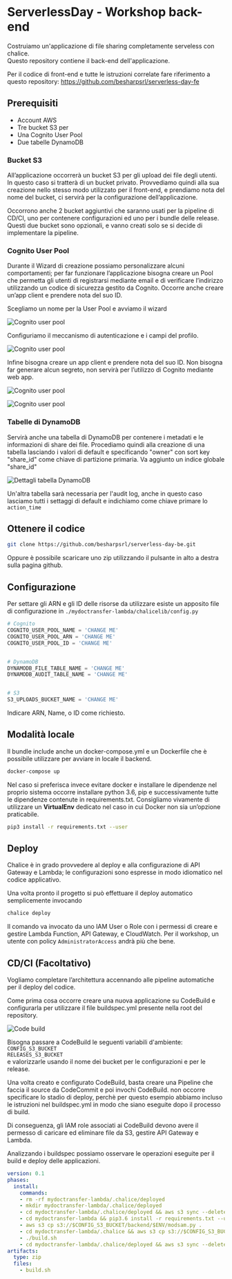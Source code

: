 # ServerlessDay - Workshop back-end

Costruiamo un'applicazione di file sharing completamente serveless con chalice.\
Questo repository contiene il back-end dell'applicazione.

Per il codice di front-end e tutte le istruzioni correlate fare riferimento a questo repository: https://github.com/besharpsrl/serverless-day-fe

## Prerequisiti

- Account AWS
- Tre bucket S3 per
- Una Cognito User Pool
- Due tabelle DynamoDB


### Bucket S3

All’applicazione occorrerà un bucket S3 per gli upload dei file degli utenti.\
In questo caso si tratterà di un bucket privato. Provvediamo quindi alla sua creazione nello stesso modo utilizzato per il front-end, e prendiamo nota del nome del bucket, ci servirà per la configurazione dell’applicazione.

Occorrono anche 2 bucket aggiuntivi che saranno usati per la pipeline di CD/CI, uno per contenere configurazioni ed uno per i bundle delle release.\
Questi due bucket sono opzionali, e vanno creati solo se si decide di implementare la pipeline.


### Cognito User Pool

Durante il Wizard di creazione possiamo personalizzare alcuni comportamenti; per far funzionare l’applicazione bisogna creare un Pool che permetta gli utenti di registrarsi mediante email e di verificare l’indirizzo utilizzando un codice di sicurezza gestito da Cognito. Occorre anche creare un’app client e prendere nota del suo ID.

Scegliamo un nome per la User Pool e avviamo il wizard

![Cognito user pool](https://blog.besharp.it/wp-content/uploads/2018/09/SS_19-09-2018_124930.png)


Configuriamo il meccanismo di autenticazione e i campi del profilo.

![Cognito user pool](https://blog.besharp.it/wp-content/uploads/2018/09/SS_19-09-2018_125142.png)

Infine bisogna creare un app client e prendere nota del suo ID. Non bisogna far generare alcun segreto, non servirà per l’utilizzo di Cognito mediante web app.

![Cognito user pool](https://blog.besharp.it/wp-content/uploads/2018/09/SS_19-09-2018_125238.png)

![Cognito user pool](https://blog.besharp.it/wp-content/uploads/2018/09/SS_19-09-2018_125555.png)


### Tabelle di DynamoDB

Servirà anche una tabella di DynamoDB per contenere i metadati e le informazioni di share dei file. Procediamo quindi alla creazione di una tabella lasciando i valori di default e specificando "owner" con sort key "share_id" come chiave di partizione primaria. Va aggiunto un indice globale "share_id"

![Dettagli tabella DynamoDB](https://blog.besharp.it/wp-content/uploads/2018/09/SS_19-09-2018_171125.png)

Un'altra tabella sarà necessaria per l'audit log, anche in questo caso lasciamo tutti i settaggi di default e indichiamo come chiave primare lo `action_time`


## Ottenere il codice

```bash
git clone https://github.com/besharpsrl/serverless-day-be.git
```

Oppure è possibile scaricare uno zip utilizzando il pulsante in alto a destra sulla pagina github.


## Configurazione

Per settare gli ARN e gli ID delle risorse da utilizzare esiste un apposito file di configurazione in ` ./mydoctransfer-lambda/chalicelib/config.py `

```python
# Cognito
COGNITO_USER_POOL_NAME = 'CHANGE ME'
COGNITO_USER_POOL_ARN = 'CHANGE ME'
COGNITO_USER_POOL_ID = 'CHANGE ME'


# DynamoDB
DYNAMODB_FILE_TABLE_NAME = 'CHANGE ME'
DYNAMODB_AUDIT_TABLE_NAME = 'CHANGE ME'


# S3
S3_UPLOADS_BUCKET_NAME = 'CHANGE ME'
```

Indicare ARN, Name, o ID come richiesto.


## Modalità locale

Il bundle include anche un docker-compose.yml e un Dockerfile che è possibile utilizzare per avviare in locale il backend.

```bash
docker-compose up 
```

Nel caso si preferisca invece evitare docker e installare le dipendenze nel proprio sistema occorre installare python 3.6, pip e successivamente tutte le dipendenze contenute in requirements.txt. Consigliamo vivamente di utilizzare un **VirtualEnv** dedicato nel caso in cui Docker non sia un’opzione praticabile.

```bash
pip3 install -r requirements.txt --user
```


## Deploy

Chalice è in grado provvedere al deploy e alla configurazione di API Gateway e Lambda; le configurazioni sono espresse in modo idiomatico nel codice applicativo.

Una volta pronto il progetto si può effettuare il deploy automatico semplicemente invocando

```bash
chalice deploy
```

Il comando va invocato da uno IAM User o Role con i permessi di creare e gestire Lambda Function, API Gateway, e CloudWatch.
Per il workshop, un utente con policy `AdministratorAccess` andrà più che bene.


## CD/CI (Facoltativo)

Vogliamo completare l’architettura accennando alle pipeline automatiche per il deploy del codice.

Come prima cosa occorre creare una nuova applicazione su CodeBuild e configurarla per utilizzare il file buildspec.yml presente nella root del repository.

 ![Code build](https://blog.besharp.it/wp-content/uploads/2018/10/SS_09-10-2018_120438.png)

Bisogna passare a CodeBuild le seguenti variabili d'ambiente:\
`CONFIG_S3_BUCKET`\
`RELEASES_S3_BUCKET`\
e valorizzarle usando il nome dei bucket per le configurazioni e per le release.


Una volta creato e configurato CodeBuild, basta creare una Pipeline che faccia il source da CodeCommit e poi invochi CodeBuild. non occorre specificare lo stadio di deploy, perchè per questo esempio abbiamo incluso le istruzioni nel buildspec.yml in modo che siano eseguite dopo il processo di build.

Di conseguenza, gli IAM role associati ai CodeBuild devono avere il permesso di caricare ed eliminare file da S3, gestire API Gateway e Lambda.

Analizzando i buildspec possiamo osservare le operazioni eseguite per il build e deploy delle applicazioni.

```yaml
version: 0.1
phases:
  install:
    commands:
    - rm -rf mydoctransfer-lambda/.chalice/deployed
    - mkdir mydoctransfer-lambda/.chalice/deployed
    - cd mydoctransfer-lambda/.chalice/deployed && aws s3 sync --delete s3://$RELEASES_S3_BUCKET/backend/chalice .
    - cd mydoctransfer-lambda && pip3.6 install -r requirements.txt --user
    - aws s3 cp s3://$CONFIG_S3_BUCKET/backend/$ENV/modsam.py .
    - cd mydoctransfer-lambda/.chalice && aws s3 cp s3://$CONFIG_S3_BUCKET/backend/$ENV/config.json .
    - ./build.sh
    - cd mydoctransfer-lambda/.chalice/deployed && aws s3 sync --delete . s3://$RELEASES_S3_BUCKET/backend/chalice
artifacts:
  type: zip
  files:
    - build.sh
```
